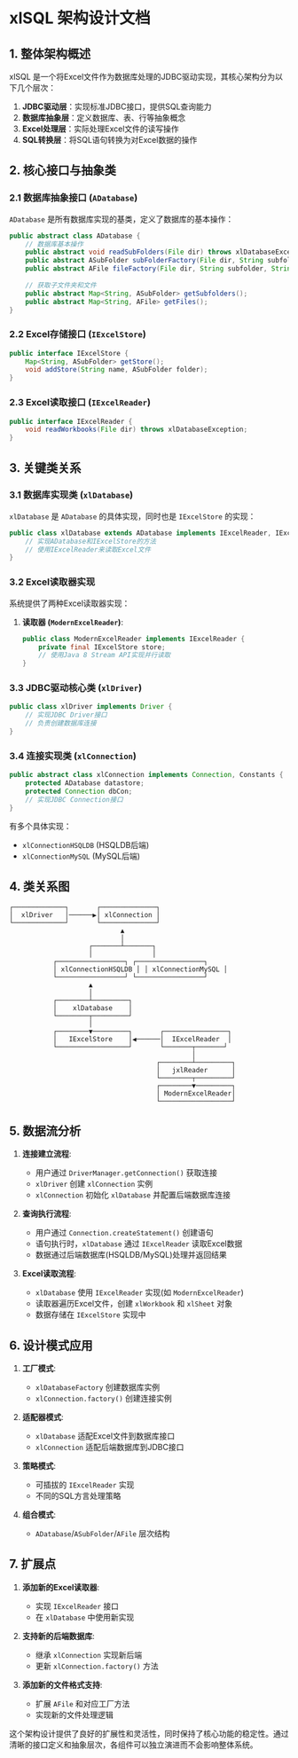 # xlSQL 架构设计文档

## 1. 整体架构概述

xlSQL 是一个将Excel文件作为数据库处理的JDBC驱动实现，其核心架构分为以下几个层次：

1. **JDBC驱动层**：实现标准JDBC接口，提供SQL查询能力
2. **数据库抽象层**：定义数据库、表、行等抽象概念
3. **Excel处理层**：实际处理Excel文件的读写操作
4. **SQL转换层**：将SQL语句转换为对Excel数据的操作

## 2. 核心接口与抽象类

### 2.1 数据库抽象接口 (`ADatabase`)

`ADatabase` 是所有数据库实现的基类，定义了数据库的基本操作：

```java
public abstract class ADatabase {
    // 数据库基本操作
    public abstract void readSubFolders(File dir) throws xlDatabaseException;
    public abstract ASubFolder subFolderFactory(File dir, String subfolder);
    public abstract AFile fileFactory(File dir, String subfolder, String file);
    
    // 获取子文件夹和文件
    public abstract Map<String, ASubFolder> getSubfolders();
    public abstract Map<String, AFile> getFiles();
}
```

### 2.2 Excel存储接口 (`IExcelStore`)

```java
public interface IExcelStore {
    Map<String, ASubFolder> getStore();
    void addStore(String name, ASubFolder folder);
}
```

### 2.3 Excel读取接口 (`IExcelReader`)

```java
public interface IExcelReader {
    void readWorkbooks(File dir) throws xlDatabaseException;
}
```

## 3. 关键类关系

### 3.1 数据库实现类 (`xlDatabase`)

`xlDatabase` 是 `ADatabase` 的具体实现，同时也是 `IExcelStore` 的实现：

```java
public class xlDatabase extends ADatabase implements IExcelReader, IExcelStore {
    // 实现ADatabase和IExcelStore的方法
    // 使用IExcelReader来读取Excel文件
}
```

### 3.2 Excel读取器实现

系统提供了两种Excel读取器实现：

1. **读取器 (`ModernExcelReader`)**:
   ```java
   public class ModernExcelReader implements IExcelReader {
       private final IExcelStore store;
       // 使用Java 8 Stream API实现并行读取
   }
   ```

### 3.3 JDBC驱动核心类 (`xlDriver`)

```java
public class xlDriver implements Driver {
    // 实现JDBC Driver接口
    // 负责创建数据库连接
}
```

### 3.4 连接实现类 (`xlConnection`)

```java
public abstract class xlConnection implements Connection, Constants {
    protected ADatabase datastore;
    protected Connection dbCon;
    // 实现JDBC Connection接口
}
```

有多个具体实现：
- `xlConnectionHSQLDB` (HSQLDB后端)
- `xlConnectionMySQL` (MySQL后端)

## 4. 类关系图

```
┌─────────────┐       ┌──────────────┐
│  xlDriver   │──────▶│ xlConnection │
└─────────────┘       └──────────────┘
                            ▲
                            │
                    ┌───────┴───────┐
                    │               │
           ┌─────────────────┐ ┌─────────────────┐
           │ xlConnectionHSQLDB │ │ xlConnectionMySQL │
           └─────────────────┘ └─────────────────┘
                    ▲
                    │
           ┌────────┴─────────┐
           │    xlDatabase    │
           └────────┬─────────┘
                    │
           ┌────────▼─────────┐       ┌────────────────┐
           │   IExcelStore    │◀──────│  IExcelReader  │
           └──────────────────┘       └───────┬───────┘
                                              │
                                     ┌────────┴─────────┐
                                     │   jxlReader      │
                                     └────────┬─────────┘
                                     ┌────────▼─────────┐
                                     │ ModernExcelReader│
                                     └──────────────────┘
```

## 5. 数据流分析

1. **连接建立流程**:
   - 用户通过 `DriverManager.getConnection()` 获取连接
   - `xlDriver` 创建 `xlConnection` 实例
   - `xlConnection` 初始化 `xlDatabase` 并配置后端数据库连接

2. **查询执行流程**:
   - 用户通过 `Connection.createStatement()` 创建语句
   - 语句执行时，`xlDatabase` 通过 `IExcelReader` 读取Excel数据
   - 数据通过后端数据库(HSQLDB/MySQL)处理并返回结果

3. **Excel读取流程**:
   - `xlDatabase` 使用 `IExcelReader` 实现(如 `ModernExcelReader`)
   - 读取器遍历Excel文件，创建 `xlWorkbook` 和 `xlSheet` 对象
   - 数据存储在 `IExcelStore` 实现中

## 6. 设计模式应用

1. **工厂模式**:
   - `xlDatabaseFactory` 创建数据库实例
   - `xlConnection.factory()` 创建连接实例

2. **适配器模式**:
   - `xlDatabase` 适配Excel文件到数据库接口
   - `xlConnection` 适配后端数据库到JDBC接口

3. **策略模式**:
   - 可插拔的 `IExcelReader` 实现
   - 不同的SQL方言处理策略

4. **组合模式**:
   - `ADatabase`/`ASubFolder`/`AFile` 层次结构

## 7. 扩展点

1. **添加新的Excel读取器**:
   - 实现 `IExcelReader` 接口
   - 在 `xlDatabase` 中使用新实现

2. **支持新的后端数据库**:
   - 继承 `xlConnection` 实现新后端
   - 更新 `xlConnection.factory()` 方法

3. **添加新的文件格式支持**:
   - 扩展 `AFile` 和对应工厂方法
   - 实现新的文件处理逻辑

这个架构设计提供了良好的扩展性和灵活性，同时保持了核心功能的稳定性。通过清晰的接口定义和抽象层次，各组件可以独立演进而不会影响整体系统。